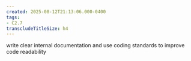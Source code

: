 ```yaml
---
created: 2025-08-12T21:13:06.000-0400
tags:
- C2.7
transcludeTitleSize: h4
---
```


write clear internal documentation and use coding standards to improve code readability